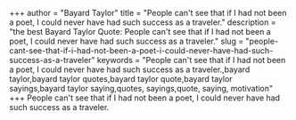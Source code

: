 +++
author = "Bayard Taylor"
title = "People can't see that if I had not been a poet, I could never have had such success as a traveler."
description = "the best Bayard Taylor Quote: People can't see that if I had not been a poet, I could never have had such success as a traveler."
slug = "people-cant-see-that-if-i-had-not-been-a-poet-i-could-never-have-had-such-success-as-a-traveler"
keywords = "People can't see that if I had not been a poet, I could never have had such success as a traveler.,bayard taylor,bayard taylor quotes,bayard taylor quote,bayard taylor sayings,bayard taylor saying,quotes, sayings,quote, saying, motivation"
+++
People can't see that if I had not been a poet, I could never have had such success as a traveler.
